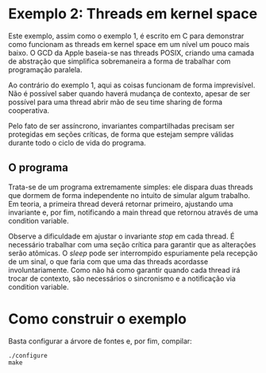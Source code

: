 # Exemplo 2: Threads em kernel space

Este exemplo, assim como o exemplo 1, é escrito em C para demonstrar como
funcionam as threads em kernel space em um nível um pouco mais baixo. O GCD da
Apple baseia-se nas threads POSIX, criando uma camada de abstração que
simplifica sobremaneira a forma de trabalhar com programação paralela.

Ao contrário do exemplo 1, aqui as coisas funcionam de forma imprevisível. Não é
possível saber quando haverá mudança de contexto, apesar de ser possível para
uma thread abrir mão de seu time sharing de forma cooperativa.

Pelo fato de ser assíncrono, invariantes compartilhadas precisam ser protegidas
em seções críticas, de forma que estejam sempre válidas durante todo o ciclo de
vida do programa.

## O programa

Trata-se de um programa extremamente simples: ele dispara duas threads que
dormem de forma independente no intuito de simular algum trabalho. Em teoria, a
primeira thread deverá retornar primeiro, ajustando uma invariante e, por fim,
notificando a main thread que retornou através de uma condition variable.

Observe a dificuldade em ajustar o invariante _stop_ em cada thread. É
necessário trabalhar com uma seção crítica para garantir que as alterações serão
atômicas. O _sleep_ pode ser interrompido espuriamente pela recepção de um
sinal, o que faria com que uma das threads acordasse involuntariamente. Como não
há como garantir quando cada thread irá trocar de contexto, são necessários o
sincronismo e a notificação via condition variable.

# Como construir o exemplo

Basta configurar a árvore de fontes e, por fim, compilar:

```shellscript
./configure
make
```
